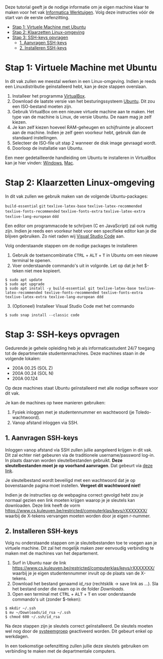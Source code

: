 Deze tutorial geeft je de nodige informatie om je eigen machine klaar te maken voor het vak [Informatica Werktuigen](https://onderwijsaanbod.kuleuven.be/syllabi/n/G0Q30EN.htm). Volg deze instructies vóór de start van de eerste oefenzitting.


<!-- TOC -->

- [Stap 1: Virtuele Machine met Ubuntu](#stap-1-virtuele-machine-met-ubuntu)
- [Stap 2: Klaarzetten Linux-omgeving](#stap-2-klaarzetten-linux-omgeving)
- [Stap 3: SSH-keys opvragen](#stap-3-ssh-keys-opvragen)
  - [1. Aanvragen SSH-keys](#1-aanvragen-ssh-keys)
  - [2. Installeren SSH-keys](#2-installeren-ssh-keys)

<!-- /TOC -->


# Stap 1: Virtuele Machine met Ubuntu

In dit vak zullen we meestal werken in een Linux-omgeving. Indien je reeds een Linuxdistributie geïnstalleerd hebt, kan je deze stappen overslaan.


1. Installeer het programma [VirtualBox](https://www.virtualbox.org/wiki/Downloads).
2. Download de laatste versie van het besturingssysteem [Ubuntu](https://ubuntu.com/download/desktop). Dit zou een ISO-bestand moeten zijn.
3. Gebruik VirtualBox om een nieuwe virtuele machine aan te maken. Het type van de machine is Linux, de versie Ubuntu. De naam mag je zelf kiezen.
4. Je kan zelf kiezen hoeveel RAM-geheugen en schijfruimte je alloceert aan de machine. Indien je zelf geen voorkeur hebt, gebruik dan de standaard instellingen.
5. Selecteer de ISO-file uit stap 2 wanneer de disk image gevraagd wordt.
6. Doorloop de installatie van Ubuntu.

Een meer gedetailleerde handleiding om Ubuntu te installeren in VirtualBox kan je hier vinden: [Windows](https://itsfoss.com/install-linux-in-virtualbox/),
[Mac](https://www.dev2qa.com/how-to-install-ubuntu-on-virtualbox-mac/).



# Stap 2: Klaarzetten Linux-omgeving

In dit vak zullen we gebruik maken van de volgende Ubuntu-packages:

`build-essential` `git` `texlive-latex-base` `texlive-latex-recommended` `texlive-fonts-recommended` `texlive-fonts-extra` `texlive-latex-extra` `texlive-lang-european` `ddd`

Een editor om programmacode te schrijven (C en JavaScript) zal ook nuttig zijn. Indien je reeds een voorkeur hebt voor een specifieke editor kan je die blijven gebruiken. Zo niet raden wij [Visual Studio Code](https://code.visualstudio.com) aan.

Volg onderstaande stappen om de nodige packages te installeren

1. Gebruik de toetsencombinatie <kbd>CTRL</kbd> + <kbd>ALT</kbd> + <kbd>T</kbd> in Ubuntu om een nieuwe terminal te openen.
2. Voer onderstaande commando's uit in volgorde. Let op dat je het $-teken niet mee kopieert.
   
``` shell 
$ sudo apt update
$ sudo apt upgrade
$ sudo apt install -y build-essential git texlive-latex-base texlive-latex-recommended texlive-fonts-recommended texlive-fonts-extra texlive-latex-extra texlive-lang-european ddd
```
3. (Optioneel) Installeer Visual Studio Code met het commando

``` shell
$ sudo snap install --classic code
```

# Stap 3: SSH-keys opvragen

Gedurende je gehele opleiding heb je als informaticastudent 24/7 toegang tot de departmentale studentenmachines. Deze machines staan in de volgende lokalen:

* 200A 00.25 (SOL Z)
* 200A 00.24 (SOL N)
* 200A 00.124

Op deze machines staat Ubuntu geïnstalleerd met alle nodige software voor dit vak.

Je kan de machines op twee manieren gebruiken:

1. Fysiek inloggen met je studentennummer en wachtwoord (je Toledo-wachtwoord).
2. Vanop afstand inloggen via SSH.

## 1. Aanvragen SSH-keys

Inloggen vanop afstand via SSH zullen jullie aangeleerd krijgen in dit vak. Dit zal echter niet gebeuren via de traditionele username/password log-in. In plaats daarvan worden sleutelbestanden gebruikt. **Deze sleutelbestanden moet je op voorhand aanvragen**. Dat gebeurt via [deze link](https://www.cs.kuleuven.be/restricted/computerklas/).

Je sleutelbestand wordt beveiligd met een wachtwoord dat je op bovenstaande pagina moet instellen. **Vergeet dit wachtwoord niet!**

Indien je de instructies op de webpagina correct gevolgd hebt zou je normaal gezien een link moeten krijgen waarop je je sleutels kan downloaden. Deze link heeft de vorm https://www.cs.kuleuven.be/restricted/computerklas/keys/rXXXXXXX/ waarbij de X-tekens vervangen moeten worden door je eigen r-nummer.

## 2. Installeren SSH-keys

Volg nu onderstaande stappen om je sleutelbestanden toe te voegen aan je virtuele machine. Dit zal het mogelijk maken zeer eenvoudig verbinding te maken met de machines van het departement.

1. Surf in Ubuntu naar de link https://www.cs.kuleuven.be/restricted/computerklas/keys/rXXXXXXX/ waarbij je je eigen studentennummer invult op de plaats van de X-tekens.
2. Download het bestand genaamd *id_rsa* (rechtsklik -> save link as ...). Sla het bestand onder die naam op in de folder *Downloads*.
3. Open een terminal met <kbd>CTRL</kbd> + <kbd>ALT</kbd> + <kbd>T</kbd> en voer onderstaande commando's uit (zonder $-teken):
``` shell
$ mkdir ~/.ssh
$ mv ~/Downloads/id_rsa ~/.ssh
$ chmod 600 ~/.ssh/id_rsa 
```
Na deze stappen zijn je sleutels correct geïnstalleerd. De sleutels moeten wel nog door de [systeemgroep](https://system.cs.kuleuven.be/cs/system/wegwijs/systeemgroep/) geactiveerd worden. Dit gebeurt enkel op werkdagen.

In een toekomstige oefenzitting zullen jullie deze sleutels gebruiken om verbinding te maken met de departmentale computers.